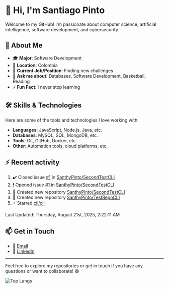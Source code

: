 # 👋 Hi, I'm Santiago Pinto

Welcome to my GitHub! I'm passionate about computer science, artificial intelligence, software development, and cybersecurity.

## 📌 About Me

- 🎓 **Major**: Software Development  
- 📍 **Location**: Colombia  
- 💼 **Current Job/Position**: Finding new challenges  
- 💬 **Ask me about**: Databases, Software Development, Basketball, Reading  
- ⚡ **Fun Fact**: I never stop learning  

## 🛠️ Skills & Technologies

Here are some of the tools and technologies I love working with:

- **Languages**: JavaScript, Node.js, Java, etc.  
- **Databases**: MySQL, SQL, MongoDB, etc.  
- **Tools**: Git, GitHub, Docker, etc.  
- **Other**: Automation tools, cloud platforms, etc.  

## :zap: Recent activity
<!--RECENT_ACTIVITY:start-->
1. ✔️ Closed issue [#1](https://github.com/SanthyPinto/SecondTestCLI/issues/1) in [SanthyPinto/SecondTestCLI](https://github.com/SanthyPinto/SecondTestCLI)<br>
2. ❗️ Opened issue [#1](https://github.com/SanthyPinto/SecondTestCLI/issues/1) in [SanthyPinto/SecondTestCLI](https://github.com/SanthyPinto/SecondTestCLI)<br>
3. 📔 Created new repository [SanthyPinto/SecondTestCLI](https://github.com/SanthyPinto/SecondTestCLI)<br>
4. 📔 Created new repository [SanthyPinto/TestRepoCLI](https://github.com/SanthyPinto/TestRepoCLI)<br>
5. ⭐ Starred [cli/cli](https://github.com/cli/cli)<br>
<!--RECENT_ACTIVITY:end-->
<!--RECENT_ACTIVITY:last_update-->
Last Updated: Thursday, August 21st, 2025, 2:22:11 AM
<!--RECENT_ACTIVITY:last_update_end-->

## 📫 Get in Touch

- 📧 [Email](mailto:santi_pinto@outlook.com)  
- 💼 [LinkedIn](https://www.linkedin.com/in/santiago-pinto-rodriguez/)  

---

Feel free to explore my repositories or get in touch if you have any questions or want to collaborate! 😄

![Top Langs](https://github-readme-stats.vercel.app/api/top-langs/?username=SanthyPinto&layout=compact)
